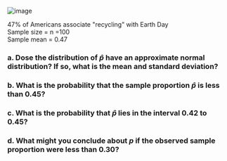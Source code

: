 
![image](https://github.com/user-attachments/assets/f8900f09-5a52-4a70-ae3a-1cb8b2128f4b)

47% of Americans associate "recycling" with Earth Day  
Sample size = n =100  
Sample mean = 0.47  

### a. Dose the distribution of $\hat{p}$ have an approximate normal distribution? If so, what is the mean and standard deviation? 






### b. What is the probability that the sample proportion $\hat{p}$ is less than 0.45?



### c. What is the probability that $\hat{p}$ lies in the interval 0.42 to 0.45?



### d. What might you conclude about $p$ if the observed sample proportion were less than 0.30?
